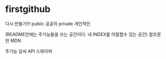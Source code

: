 # firstgithub
다시 만들기!!! public 공공의 private 개인적인

(README안에는 주기능들을 쓰는 공간이다. 내 INDEX를 어필할수 있는 공간)
참조문헌
MDN

주기능
날씨 API 스와이퍼
